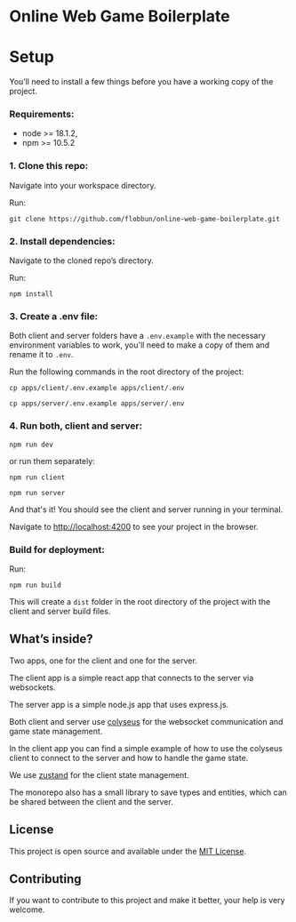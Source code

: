 # Online Web Game Boilerplate

# Setup
You’ll need to install a few things before you have a working copy of the project.

### Requirements:

- node >= 18.1.2,
- npm >= 10.5.2

### 1. Clone this repo:

Navigate into your workspace directory.

Run:

```git clone https://github.com/flobbun/online-web-game-boilerplate.git```

### 2. Install dependencies:

Navigate to the cloned repo’s directory.

Run:

```npm install```

### 3. Create a .env file:

Both client and server folders have a `.env.example` with the necessary environment variables to work, you'll need to make a copy of them and rename it to `.env`.

Run the following commands in the root directory of the project:

```cp apps/client/.env.example apps/client/.env```

```cp apps/server/.env.example apps/server/.env```

### 4. Run both, client and server:

```npm run dev```

or run them separately:

```npm run client```

```npm run server```

And that's it! You should see the client and server running in your terminal.

Navigate to [http://localhost:4200](http://localhost:4200) to see your project in the browser.

### Build for deployment:

Run:

```npm run build```

This will create a `dist` folder in the root directory of the project with the client and server build files.

## What’s inside?

Two apps, one for the client and one for the server.

The client app is a simple react app that connects to the server via websockets.

The server app is a simple node.js app that uses express.js.

Both client and server use [colyseus](https://colyseus.io/) for the websocket communication and game state management.

In the client app you can find a simple example of how to use the colyseus client to connect to the server and how to handle the game state.

We use [zustand](https://zustand-demo.pmnd.rs/) for the client state management.

The monorepo also has a small library to save types and entities, which can be shared between the client and the server.

## License

This project is open source and available under the [MIT License](LICENSE).

## Contributing

If you want to contribute to this project and make it better, your help is very welcome.
